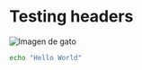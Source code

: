 # Testing headers

![Imagen de gato](https://octodex.github.com/images/yaktocat.png)


```bash
echo "Hello World"
